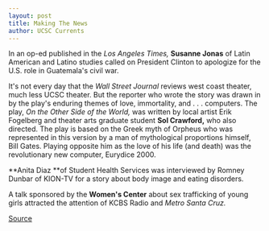 ```yaml
---
layout: post
title: Making The News
author: UCSC Currents
---
```


In an op-ed published in the _Los Angeles Times,_ **Susanne Jonas** of Latin American and Latino studies called on President Clinton to apologize for the U.S. role in Guatemala's civil war.

It's not every day that the _Wall Street Journal_ reviews west coast theater, much less UCSC theater. But the reporter who wrote the story was drawn in by the play's enduring themes of love, immortality, and . . . computers. The play, _On the Other Side of the World,_ was written by local artist Erik Fogelberg and theater arts graduate student **Sol Crawford,** who also directed. The play is based on the Greek myth of Orpheus who was represented in this version by a man of mythological proportions himself, Bill Gates. Playing opposite him as the love of his life (and death) was the revolutionary new computer, Eurydice 2000.

**Anita Diaz **of Student Health Services was interviewed by Romney Dunbar of KION-TV for a story about body image and eating disorders.

A talk sponsored by the **Women's Center** about sex trafficking of young girls attracted the attention of KCBS Radio and _Metro Santa Cruz._

[Source](http://www1.ucsc.edu/oncampus/currents/98-99/03-08/makenews.htm "Permalink to Making the News; 03-08-99")
